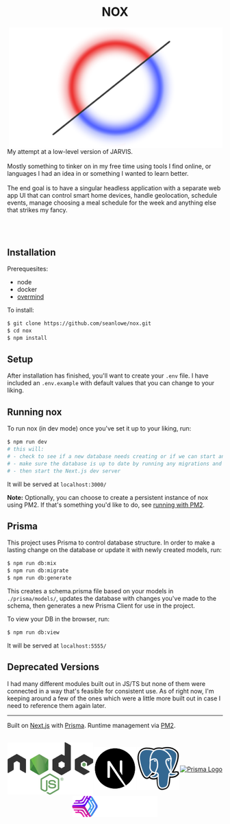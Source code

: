 <h1 align="center"> <b> NOX </b> </h1>

<img align="right" alt="NOX Logo" src="public/images/nox.png" width="500" />
<div>
  My attempt at a low-level version of JARVIS.
  <br></br>
  Mostly something to tinker on in my free time using tools I find online, or languages I had an idea in or something I wanted to learn better.
  <br></br>
  The end goal is to have a singular headless application with a separate web app UI that can control smart home devices, handle geolocation, schedule events, manage choosing a meal schedule for the week and anything else that strikes my fancy.
</div>

<br></br>

## Installation

Prerequesites:
* node
* docker
* [overmind](https://github.com/DarthSim/overmind)


To install:
```bash
$ git clone https://github.com/seanlowe/nox.git
$ cd nox
$ npm install
```

## Setup
After installation has finished, you'll want to create your `.env` file. I have included an `.env.example` with default values that you can change to your liking.

## Running nox
To run nox (in dev mode) once you've set it up to your liking, run:
```bash
$ npm run dev
# this will:
# - check to see if a new database needs creating or if we can start an existing one
# - make sure the database is up to date by running any migrations and seeders necessary
# - then start the Next.js dev server
```

It will be served at `localhost:3000/`

**Note:** Optionally, you can choose to create a persistent instance of nox using PM2. If that's something you'd like to do, see [running with PM2](./docs/running-with-pm2.md).


## Prisma
This project uses Prisma to control database structure. In order to make a lasting change on the database or update it with newly created models, run:
```bash
$ npm run db:mix
$ npm run db:migrate
$ npm run db:generate
```
This creates a schema.prisma file based on your models in `./prisma/models/`, updates the database with changes you've made to the schema, then generates a new Prisma Client for use in the project.

To view your DB in the browser, run:
```bash
$ npm run db:view
```
It will be served at `localhost:5555/`


## Deprecated Versions
I had many different modules built out in JS/TS but none of them were connected in a way that's feasible for consistent use. As of right now, I'm keeping around a few of the ones which were a little more built out in case I need to reference them again later.

<hr></hr>

Built on [Next.js](https://nextjs.org/) with [Prisma](https://www.prisma.io/). Runtime management via [PM2](https://pm2.keymetrics.io/).
<br></br>

<!--
 - these styles will get stripped but leaving them in for when I get around to making
 - enough documentation to make a decent Github Pages
-->
<div style="display: flex; justify-content: space-evenly; align-items: center; flex-wrap: wrap;">
  <!-- nodeJS  -->
  <a href="https://github.com/nodejs" target="blank">
    <img alt="Node.js Logo" src="public/images/node.svg" width="200" />
  </a>

  <!-- next.js -->
  <a href="https://github.com/vercel/next.js" target="blank">
    <img alt="Next.js Logo" src="public/images/next.png" width="100" >
  </a>

  <!-- postgres -->
  <a href="https://github.com/postgres" target="blank">
    <img alt="PostgreSQL Logo" src="public/images/postgres.png" width="100" >
  </a>

  <!-- prisma -->
  <a href="https://github.com/prisma/" target="blank">
    <img alt="Prisma Logo" src="https://images2.prisma.io/footer-logo.png" width="200" >
  </a>

  <!-- pm2 -->
  <a href="https://pm2.keymetrics.io/" target="blank">
    <img alt="PM2 logo" src="public/images/pm2.png" width="200">
  </a>
</div>

<br />

